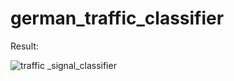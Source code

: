 # german_traffic_classifier

Result:

![traffic _signal_classifier](https://user-images.githubusercontent.com/109431506/211127676-5dfb746e-026c-4942-ad35-b13eb4d259f4.jpg)

